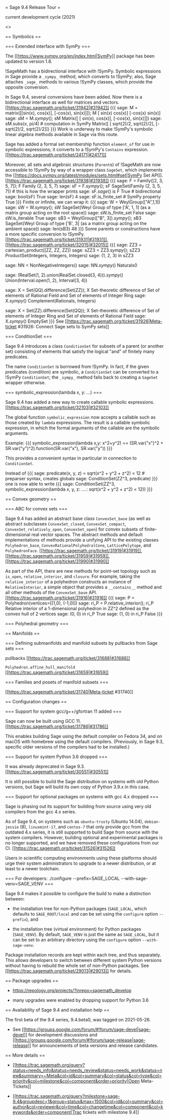= Sage 9.4 Release Tour =

current development cycle (2021)

<<TableOfContents>>

== Symbolics ==

=== Extended interface with SymPy ===

The [[https://www.sympy.org/en/index.html|SymPy]] package has been updated to version 1.8.

!SageMath has a bidirectional interface with !SymPy. Symbolic expressions in Sage provide a `_sympy_` method, which converts to !SymPy; also, Sage attaches `_sage_` methods to various !SymPy classes, which provide the opposite conversion.

In Sage 9.4, several conversions have been added. Now there is a bidirectional interface as well for 
matrices and vectors. [[https://trac.sagemath.org/ticket/31942|#31942]]
{{{
sage: M = matrix([[sin(x), cos(x)], [-cos(x), sin(x)]]); M
[ sin(x)  cos(x)]
[-cos(x)  sin(x)]
sage: sM = M._sympy_(); sM
Matrix([
[ sin(x), cos(x)],
[-cos(x), sin(x)]])
sage: sM.subs(x, pi/4)           # computation in SymPy
Matrix([
[ sqrt(2)/2, sqrt(2)/2],
[-sqrt(2)/2, sqrt(2)/2]])
}}}
Work is underway to make !SymPy's symbolic linear algebra methods available in Sage via this route.

Sage has added a formal set membership function `element_of` for use in symbolic expressions; it converts to a !SymPy's `Contains` expression. [[https://trac.sagemath.org/ticket/24171|#24171]]

Moreover, all sets and algebraic structures (`Parent`s) of !SageMath are now accessible to !SymPy by way of a wrapper class `SageSet`, which implements the [[https://docs.sympy.org/latest/modules/sets.html#set|SymPy Set API]]. [[https://trac.sagemath.org/ticket/31938|#31938]]
{{{
sage: F = Family([2, 3, 5, 7]); F
Family (2, 3, 5, 7)
sage: sF = F._sympy_(); sF
SageSet(Family (2, 3, 5, 7))          # this is how the wrapper prints
sage: sF._sage_() is F
True                                  # bidirectional
sage: bool(sF)
True
sage: len(sF)
4
sage: sF.is_finite_set                # SymPy property
True
}}}
Finite or infinite, we can wrap it:
{{{
sage: W = WeylGroup(["A",1,1])
sage: sW = W._sympy_(); sW
SageSet(Weyl Group of type ['A', 1, 1] (as a matrix group acting on the root space))
sage: sW.is_finite_set
False
sage: sW.is_iterable
True
sage: sB3 = WeylGroup(["B", 3])._sympy_(); sB3
SageSet(Weyl Group of type ['B', 3] (as a matrix group acting on the ambient space))
sage: len(sB3)
48
}}}
Some parents or constructions have a more specific conversion to !SymPy. [[https://trac.sagemath.org/ticket/31931|#31931]], [[https://trac.sagemath.org/ticket/32015|#32015]]
{{{
sage: ZZ3 = cartesian_product([ZZ, ZZ, ZZ])
sage: sZZ3 = ZZ3._sympy_(); sZZ3
ProductSet(Integers, Integers, Integers)
sage: (1, 2, 3) in sZZ3

sage: NN = NonNegativeIntegers()
sage: NN._sympy_()
Naturals0

sage: (RealSet(1, 2).union(RealSet.closed(3, 4)))._sympy_()
Union(Interval.open(1, 2), Interval(3, 4))

sage: X = Set(QQ).difference(Set(ZZ)); X
Set-theoretic difference of
 Set of elements of Rational Field and
 Set of elements of Integer Ring
sage: X._sympy_()
Complement(Rationals, Integers)

sage: X = Set(ZZ).difference(Set(QQ)); X
Set-theoretic difference of
 Set of elements of Integer Ring and
 Set of elements of Rational Field
sage: X._sympy_()
EmptySet
}}}
See [[https://trac.sagemath.org/ticket/31926|Meta-ticket #31926: Connect Sage sets to SymPy sets]]

=== ConditionSet ===

Sage 9.4 introduces a class `ConditionSet` for subsets of a parent (or another set) consisting of elements that satisfy the logical "and" of finitely many predicates.

The name `ConditionSet` is borrowed from !SymPy. In fact, if the given predicates (condition) are symbolic, a `ConditionSet` can be converted to a !SymPy `ConditionSet`; the `_sympy_` method falls back to creating a `SageSet` wrapper otherwise.

=== symbolic_expression(lambda x, y: ...) ===

Sage 9.4 has added a new way to create callable symbolic expressions. [[https://trac.sagemath.org/ticket/32103|#32103]]

The global function `symbolic_expression` now accepts a callable such as those created by `lambda` expressions. The result is a callable symbolic expression, in which the formal arguments of the callable are the symbolic arguments.

Example:
{{{
symbolic_expression(lambda x,y: x^2+y^2) == (SR.var("x")^2 + SR.var("y")^2).function(SR.var("x"), SR.var("y"))
}}}

This provides a convenient syntax in particular in connection to `ConditionSet`.

Instead of 
{{{
sage: predicate(x, y, z) = sqrt(x^2 + y^2 + z^2) < 12  # preparser syntax, creates globals
sage: ConditionSet(ZZ^3, predicate)
}}}
one is now able to write
{{{
sage: ConditionSet(ZZ^3, symbolic_expression(lambda x, y, z: 
....:     sqrt(x^2 + y^2 + z^2) < 12))
}}}

== Convex geometry ==

=== ABC for convex sets ===

Sage 9.4 has added an abstract base class `ConvexSet_base` (as well as abstract subclasses `ConvexSet_closed`, `ConvexSet_compact`, `ConvexSet_relatively_open`, `ConvexSet_open`) for convex subsets of finite-dimensional real vector spaces.  The abstract methods and default implementations of methods provide a unifying API to the existing classes `Polyhedron_base`, `ConvexRationalPolyhedralCone`, `LatticePolytope`, and `PolyhedronFace`. [[https://trac.sagemath.org/ticket/31919|#31919]], [[https://trac.sagemath.org/ticket/31959|#31959]], [[https://trac.sagemath.org/ticket/31990|#31990]]

As part of the API, there are new methods for point-set topology such as `is_open`, `relative_interior`, and `closure`.  For example, taking the `relative_interior` of a polyhedron constructs an instance of `RelativeInterior`, a simple object that provides a `__contains__` method and all other methods of the `ConvexSet_base` API. [[https://trac.sagemath.org/ticket/31916|#31916]]
{{{
sage: P = Polyhedron(vertices=[(1,0), (-1,0)])
sage: ri_P = P.relative_interior(); ri_P
Relative interior of
 a 1-dimensional polyhedron in ZZ^2 defined as the convex hull of 2 vertices
sage: (0, 0) in ri_P
True
sage: (1, 0) in ri_P
False
}}}

=== Polyhedral geometry ===


== Manifolds ==

=== Defining submanifolds and manifold subsets by pullbacks from Sage sets ===

pullbacks [[https://trac.sagemath.org/ticket/31688|#31688]]

`Polyhedron.affine_hull_manifold` [[https://trac.sagemath.org/ticket/31659|#31659]]


=== Families and posets of manifold subsets ===

[[https://trac.sagemath.org/ticket/31740|Meta-ticket #31740]]


== Configuration changes ==

=== Support for system gcc/g++/gfortran 11 added ===

Sage can now be built using GCC 11. [[https://trac.sagemath.org/ticket/31786|#31786]]

This enables building Sage using the default compiler on Fedora 34, and on macOS with homebrew using the default compilers. (Previously, in Sage 9.3, specific older versions of the compilers had to be installed.)


=== Support for system Python 3.6 dropped ===

It was already deprecated in Sage 9.3. [[https://trac.sagemath.org/ticket/30551|#30551]]

It is still possible to build the Sage distribution on systems with old Python versions, but Sage will build its own copy of Python 3.9.x in this case.

=== Support for optional packages on systems with gcc 4.x dropped ===

Sage is phasing out its support for building from source using very old compilers from the gcc 4.x series.

As of Sage 9.4, on systems such as `ubuntu-trusty` (Ubuntu 14.04), `debian-jessie` (8), `linuxmint-17`, and `centos-7` that only provide gcc from the outdated 4.x series, it is still supported to build Sage from source with the system compilers.  However, building optional and experimental packages is no longer supported, and we have removed these configurations from our CI.  [[https://trac.sagemath.org/ticket/31526|#31526]]

Users in scientific computing environments using these platforms should urge their system administrators to upgrade to a newer distribution, or at least to a newer toolchain. 

=== For developers: ./configure --prefix=SAGE_LOCAL --with-sage-venv=SAGE_VENV ===

Sage 9.4 makes it possible to configure the build to make a distinction between:

 * the installation tree for non-Python packages (`SAGE_LOCAL`, which defaults to `SAGE_ROOT/local` and can be set using the `configure` option `--prefix`), and

 * the installation tree (virtual environment) for Python packages (`SAGE_VENV`). By default, `SAGE_VENV` is just the same as `SAGE_LOCAL`, but it can be set to an arbitrary directory using the `configure` option `--with-sage-venv`.

Package installation records are kept within each tree, and thus separately. This allows developers to switch between different system Python versions without having to rebuild the whole set of non-Python packages. See [[https://trac.sagemath.org/ticket/29013|#29013]] for details.


== Package upgrades ==

 * https://repology.org/projects/?inrepo=sagemath_develop

 * many upgrades were enabled by dropping support for Python 3.6


== Availability of Sage 9.4 and installation help ==

The first beta of the 9.4 series, 9.4.beta0, was tagged on 2021-05-26.

 * See [[https://groups.google.com/forum/#!forum/sage-devel|sage-devel]] for development discussions and [[https://groups.google.com/forum/#!forum/sage-release|sage-release]] for announcements of beta versions and release candidates.

== More details ==

 * [[https://trac.sagemath.org/query?status=needs_info&status=needs_review&status=needs_work&status=new&summary=~Meta&col=id&col=summary&col=status&col=type&col=priority&col=milestone&col=component&order=priority|Open Meta-Tickets]]

 * [[https://trac.sagemath.org/query?milestone=sage-9.4&groupdesc=1&group=status&max=1500&col=id&col=summary&col=author&col=reviewer&col=time&col=changetime&col=component&col=keywords&order=component|Trac tickets with milestone 9.4]]
